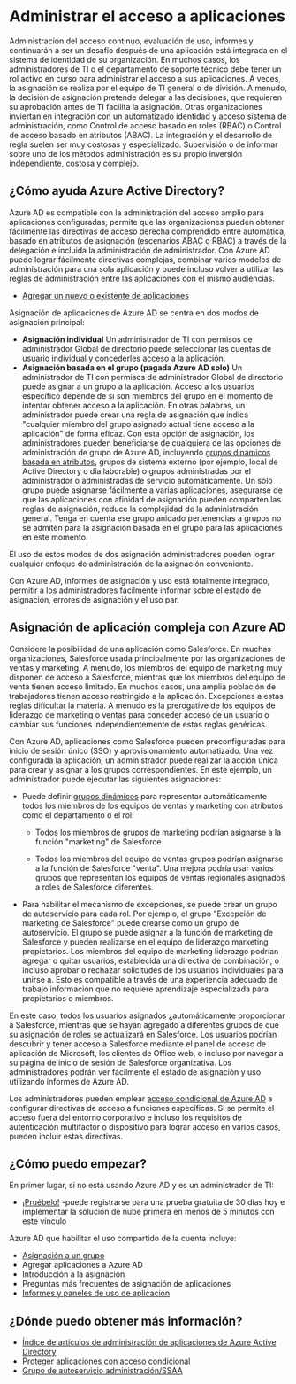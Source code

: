 <properties
  pageTitle="Administrar el acceso a aplicaciones mediante Azure AD |  Microsoft Azure"
  description="Describe cómo Azure Active Directory permite a las organizaciones especificar las aplicaciones a los que cada usuario tiene acceso."
  services="active-directory"
  documentationCenter=""
  authors="femila"
  manager="femila"
  editor=""/>

 <tags
  ms.service="active-directory"
  ms.workload="identity"
  ms.tgt_pltfrm="na"
  ms.devlang="na"
  ms.topic="article"
  ms.date="10/13/2016"
  ms.author="femila"/>


# <a name="managing-access-to-apps"></a>Administrar el acceso a aplicaciones

Administración del acceso continuo, evaluación de uso, informes y continuarán a ser un desafío después de una aplicación está integrada en el sistema de identidad de su organización. En muchos casos, los administradores de TI o el departamento de soporte técnico debe tener un rol activo en curso para administrar el acceso a sus aplicaciones. A veces, la asignación se realiza por el equipo de TI general o de división. A menudo, la decisión de asignación pretende delegar a las decisiones, que requieren su aprobación antes de TI facilita la asignación.  Otras organizaciones inviertan en integración con un automatizado identidad y acceso sistema de administración, como Control de acceso basado en roles (RBAC) o Control de acceso basado en atributos (ABAC). La integración y el desarrollo de regla suelen ser muy costosas y especializado. Supervisión o de informar sobre uno de los métodos administración es su propio inversión independiente, costosa y complejo.

## <a name="how-does-azure-active-directory-help"></a>¿Cómo ayuda Azure Active Directory?

 Azure AD es compatible con la administración del acceso amplio para aplicaciones configuradas, permite que las organizaciones pueden obtener fácilmente las directivas de acceso derecha comprendido entre automática, basado en atributos de asignación (escenarios ABAC o RBAC) a través de la delegación e incluida la administración de administrador. Con Azure AD puede lograr fácilmente directivas complejas, combinar varios modelos de administración para una sola aplicación y puede incluso volver a utilizar las reglas de administración entre las aplicaciones con el mismo audiencias.

 - [Agregar un nuevo o existente de aplicaciones](active-directory-sso-integrate-saas-apps.md)


 Asignación de aplicaciones de Azure AD se centra en dos modos de asignación principal:

- **Asignación individual** Un administrador de TI con permisos de administrador Global de directorio puede seleccionar las cuentas de usuario individual y concederles acceso a la aplicación.
- **Asignación basada en el grupo (pagada Azure AD solo)** Un administrador de TI con permisos de administrador Global de directorio puede asignar a un grupo a la aplicación. Acceso a los usuarios específico depende de si son miembros del grupo en el momento de intentar obtener acceso a la aplicación. En otras palabras, un administrador puede crear una regla de asignación que indica "cualquier miembro del grupo asignado actual tiene acceso a la aplicación" de forma eficaz. Con esta opción de asignación, los administradores pueden beneficiarse de cualquiera de las opciones de administración de grupo de Azure AD, incluyendo [grupos dinámicos basada en atributos](active-directory-accessmanagement-manage-groups.md), grupos de sistema externo (por ejemplo, local de Active Directory o día laborable) o grupos administradas por el administrador o administradas de servicio automáticamente. Un solo grupo puede asignarse fácilmente a varias aplicaciones, asegurarse de que las aplicaciones con afinidad de asignación pueden comparten las reglas de asignación, reduce la complejidad de la administración general. Tenga en cuenta ese grupo anidado pertenencias a grupos no se admiten para la asignación basada en el grupo para las aplicaciones en este momento.

El uso de estos modos de dos asignación administradores pueden lograr cualquier enfoque de administración de la asignación conveniente.

Con Azure AD, informes de asignación y uso está totalmente integrado, permitir a los administradores fácilmente informar sobre el estado de asignación, errores de asignación y el uso par.

## <a name="complex-application-assignment-with-azure-ad"></a>Asignación de aplicación compleja con Azure AD

Considere la posibilidad de una aplicación como Salesforce. En muchas organizaciones, Salesforce usada principalmente por las organizaciones de ventas y marketing. A menudo, los miembros del equipo de marketing muy disponen de acceso a Salesforce, mientras que los miembros del equipo de venta tienen acceso limitado. En muchos casos, una amplia población de trabajadores tienen acceso restringido a la aplicación. Excepciones a estas reglas dificultar la materia. A menudo es la prerogative de los equipos de liderazgo de marketing o ventas para conceder acceso de un usuario o cambiar sus funciones independientemente de estas reglas genéricas.

Con Azure AD, aplicaciones como Salesforce pueden preconfiguradas para inicio de sesión único (SSO) y aprovisionamiento automatizado. Una vez configurada la aplicación, un administrador puede realizar la acción única para crear y asignar a los grupos correspondientes. En este ejemplo, un administrador puede ejecutar las siguientes asignaciones:

- Puede definir [grupos dinámicos](active-directory-accessmanagement-manage-groups.md) para representar automáticamente todos los miembros de los equipos de ventas y marketing con atributos como el departamento o el rol:

    - Todos los miembros de grupos de marketing podrían asignarse a la función "marketing" de Salesforce

    - Todos los miembros del equipo de ventas grupos podrían asignarse a la función de Salesforce "venta". Una mejora podría usar varios grupos que representan los equipos de ventas regionales asignados a roles de Salesforce diferentes.

- Para habilitar el mecanismo de excepciones, se puede crear un grupo de autoservicio para cada rol. Por ejemplo, el grupo "Excepción de marketing de Salesforce" puede crearse como un grupo de autoservicio. El grupo se puede asignar a la función de marketing de Salesforce y pueden realizarse en el equipo de liderazgo marketing propietarios. Los miembros del equipo de marketing liderazgo podrían agregar o quitar usuarios, establecida una directiva de combinación, o incluso aprobar o rechazar solicitudes de los usuarios individuales para unirse a. Esto es compatible a través de una experiencia adecuado de trabajo información que no requiere aprendizaje especializada para propietarios o miembros.

En este caso, todos los usuarios asignados ¿automáticamente proporcionar a Salesforce, mientras que se hayan agregado a diferentes grupos de que su asignación de roles se actualizará en Salesforce. Los usuarios podrían descubrir y tener acceso a Salesforce mediante el panel de acceso de aplicación de Microsoft, los clientes de Office web, o incluso por navegar a su página de inicio de sesión de Salesforce organizativa. Los administradores podrán ver fácilmente el estado de asignación y uso utilizando informes de Azure AD.

Los administradores pueden emplear [acceso condicional de Azure AD](active-directory-conditional-access.md) a configurar directivas de acceso a funciones específicas. Si se permite el acceso fuera del entorno corporativo e incluso los requisitos de autenticación multifactor o dispositivo para lograr acceso en varios casos, pueden incluir estas directivas.

## <a name="how-can-i-get-started"></a>¿Cómo puedo empezar?

En primer lugar, si no está usando Azure AD y es un administrador de TI:

 - [¡Pruébelo!](https://azure.microsoft.com/trial/get-started-active-directory/) -puede registrarse para una prueba gratuita de 30 días hoy e implementar la solución de nube primera en menos de 5 minutos con este vínculo

Azure AD que habilitar el uso compartido de la cuenta incluye:

- [Asignación a un grupo](active-directory-accessmanagement-self-service-group-management.md)
- Agregar aplicaciones a Azure AD
- Introducción a la asignación
- Preguntas más frecuentes de asignación de aplicaciones
- [Informes y paneles de uso de aplicación](active-directory-passwords-get-insights.md)

## <a name="where-can-i-learn-more"></a>¿Dónde puedo obtener más información?

- [Índice de artículos de administración de aplicaciones de Azure Active Directory](active-directory-apps-index.md)
- [Proteger aplicaciones con acceso condicional](active-directory-conditional-access.md)
- [Grupo de autoservicio administración/SSAA](active-directory-accessmanagement-self-service-group-management.md)
